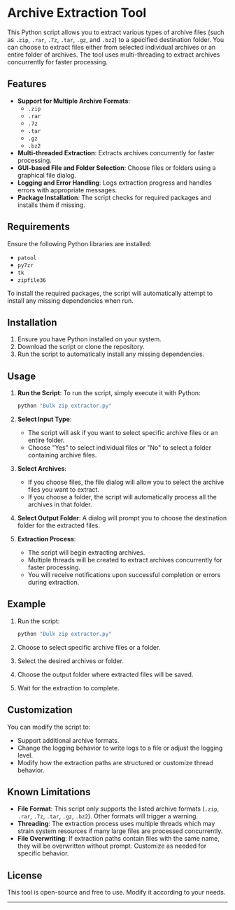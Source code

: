 # Archive Extraction Tool

This Python script allows you to extract various types of archive files (such as `.zip`, `.rar`, `.7z`, `.tar`, `.gz`, and `.bz2`) to a specified destination folder. You can choose to extract files either from selected individual archives or an entire folder of archives. The tool uses multi-threading to extract archives concurrently for faster processing.

## Features

- **Support for Multiple Archive Formats**:
  - `.zip`
  - `.rar`
  - `.7z`
  - `.tar`
  - `.gz`
  - `.bz2`
- **Multi-threaded Extraction**: Extracts archives concurrently for faster processing.
- **GUI-based File and Folder Selection**: Choose files or folders using a graphical file dialog.
- **Logging and Error Handling**: Logs extraction progress and handles errors with appropriate messages.
- **Package Installation**: The script checks for required packages and installs them if missing.

## Requirements

Ensure the following Python libraries are installed:
- `patool`
- `py7zr`
- `tk`
- `zipfile36`

To install the required packages, the script will automatically attempt to install any missing dependencies when run.

## Installation

1. Ensure you have Python installed on your system.
2. Download the script or clone the repository.
3. Run the script to automatically install any missing dependencies.

## Usage

1. **Run the Script**:
   To run the script, simply execute it with Python:
   ```bash
   python "Bulk zip extractor.py"
   ```

2. **Select Input Type**:
   - The script will ask if you want to select specific archive files or an entire folder. 
   - Choose "Yes" to select individual files or "No" to select a folder containing archive files.

3. **Select Archives**:
   - If you choose files, the file dialog will allow you to select the archive files you want to extract.
   - If you choose a folder, the script will automatically process all the archives in that folder.

4. **Select Output Folder**:
   A dialog will prompt you to choose the destination folder for the extracted files.

5. **Extraction Process**:
   - The script will begin extracting archives.
   - Multiple threads will be created to extract archives concurrently for faster processing.
   - You will receive notifications upon successful completion or errors during extraction.

## Example

1. Run the script:
   ```bash
   python "Bulk zip extractor.py"
   ```

2. Choose to select specific archive files or a folder.
3. Select the desired archives or folder.
4. Choose the output folder where extracted files will be saved.
5. Wait for the extraction to complete.

## Customization

You can modify the script to:
- Support additional archive formats.
- Change the logging behavior to write logs to a file or adjust the logging level.
- Modify how the extraction paths are structured or customize thread behavior.

## Known Limitations

- **File Format**: This script only supports the listed archive formats (`.zip`, `.rar`, `.7z`, `.tar`, `.gz`, `.bz2`). Other formats will trigger a warning.
- **Threading**: The extraction process uses multiple threads which may strain system resources if many large files are processed concurrently.
- **File Overwriting**: If extraction paths contain files with the same name, they will be overwritten without prompt. Customize as needed for specific behavior.

## License

This tool is open-source and free to use. Modify it according to your needs.

---
